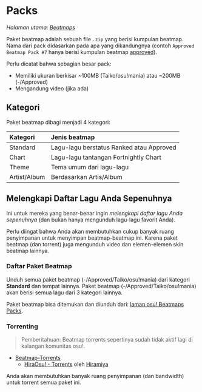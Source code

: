 # Packs

*Halaman utama: [Beatmaps](/wiki/Beatmap)*

Paket beatmap adalah sebuah file `.zip` yang berisi kumpulan beatmap. Nama dari pack didasarkan pada apa yang dikandungnya (contoh `Approved Beatmap Pack #7` hanya berisi kumpulan beatmap [approved](/wiki/Beatmap/Category#approved)).

Perlu dicatat bahwa sebagian besar pack:

- Memiliki ukuran berkisar ~100MB (Taiko/osu!mania) atau ~200MB (-/Approved)
- Mengandung video (jika ada)

## Kategori

Paket beatmap dibagi menjadi 4 kategori:

| Kategori | Jenis beatmap |
| :-- | :-- |
| Standard | Lagu-lagu berstatus Ranked atau Approved |
| Chart | Lagu-lagu tantangan Fortnightly Chart |
| Theme | Tema umum dari lagu-lagu |
| Artist/Album | Berdasarkan Artis/Album |

## Melengkapi Daftar Lagu Anda Sepenuhnya

Ini untuk mereka yang benar-benar ingin *melengkapi daftar lagu Anda sepenuhnya* (dan bukan hanya mengunduh lagu-lagu favorit Anda).

Perlu diingat bahwa Anda akan membutuhkan cukup banyak ruang penyimpanan untuk menyimpan beatmap-beatmap ini. Karena paket beatmap (dan torrent) juga mengunduh video dan elemen-elemen skin beatmap lainnya.

### Daftar Paket Beatmap

Unduh semua paket beatmap (-/Approved/Taiko/osu!mania) dari kategori **Standard** dan tempat lainnya. Paket beatmap (-/Approved/Taiko/osu!mania) akan berisi semua lagu dari 3 kategori lainnya.

Paket beatmap bisa ditemukan dan diunduh dari: [laman osu! Beatmaps Packs](https://osu.ppy.sh/beatmaps/packs).

### Torrenting

> Pemberitahuan: Beatmap torrents sepertinya sudah tidak aktif lagi di kalangan komunitas osu!.

- [Beatmap-Torrents](https://osu.ppy.sh/community/forums/topics/147478)
  - [HiraOsu! - Torrents](http://osu.hiramiya.me/torrents.htm) oleh [Hiramiya](https://osu.ppy.sh/users/1313441)

Anda akan membutuhkan banyak ruang penyimpanan (dan bandwidth) untuk torrent semua paket ini.
